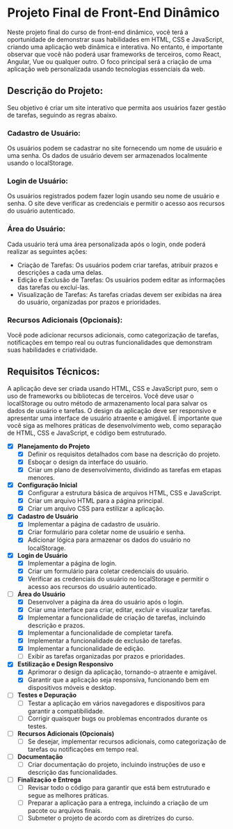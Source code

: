 # Projeto Final de Front-End Dinâmico

Neste projeto final do curso de front-end dinâmico, você terá a oportunidade de demonstrar suas habilidades em HTML, CSS e JavaScript, criando uma aplicação web dinâmica e interativa. No entanto, é importante observar que você não poderá usar frameworks de terceiros, como React, Angular, Vue ou qualquer outro. O foco principal será a criação de uma aplicação web personalizada usando tecnologias essenciais da web.

## Descrição do Projeto:

Seu objetivo é criar um site interativo que permita aos usuários fazer gestão de tarefas, seguindo as regras abaixo.

### Cadastro de Usuário:

Os usuários podem se cadastrar no site fornecendo um nome de usuário e uma senha. Os dados de usuário devem ser armazenados localmente usando o localStorage.

### Login de Usuário:

Os usuários registrados podem fazer login usando seu nome de usuário e senha. O site deve verificar as credenciais e permitir o acesso aos recursos do usuário autenticado.

### Área do Usuário:

Cada usuário terá uma área personalizada após o login, onde poderá realizar as seguintes ações:

- Criação de Tarefas: Os usuários podem criar tarefas, atribuir prazos e descrições a cada uma delas.
- Edição e Exclusão de Tarefas: Os usuários podem editar as informações das tarefas ou excluí-las.
- Visualização de Tarefas: As tarefas criadas devem ser exibidas na área do usuário, organizadas por prazos e prioridades.

### Recursos Adicionais (Opcionais):

Você pode adicionar recursos adicionais, como categorização de tarefas, notificações em tempo real ou outras funcionalidades que demonstram suas habilidades e criatividade.

## Requisitos Técnicos:

A aplicação deve ser criada usando HTML, CSS e JavaScript puro, sem o uso de frameworks ou bibliotecas de terceiros. Você deve usar o localStorage ou outro método de armazenamento local para salvar os dados de usuário e tarefas. O design da aplicação deve ser responsivo e apresentar uma interface de usuário atraente e amigável. É importante que você siga as melhores práticas de desenvolvimento web, como separação de HTML, CSS e JavaScript, e código bem estruturado.



- [x] **Planejamento do Projeto**
  - [x] Definir os requisitos detalhados com base na descrição do projeto.
  - [x] Esboçar o design da interface do usuário.
  - [x] Criar um plano de desenvolvimento, dividindo as tarefas em etapas menores.

- [x] **Configuração Inicial**
  - [x] Configurar a estrutura básica de arquivos HTML, CSS e JavaScript.
  - [x] Criar um arquivo HTML para a página principal.
  - [x] Criar um arquivo CSS para estilizar a aplicação.

- [x] **Cadastro de Usuário**
  - [x] Implementar a página de cadastro de usuário.
  - [x] Criar formulário para coletar nome de usuário e senha.
  - [x] Adicionar lógica para armazenar os dados do usuário no localStorage.

- [x] **Login de Usuário**
  - [x] Implementar a página de login.
  - [x] Criar um formulário para coletar credenciais do usuário.
  - [x] Verificar as credenciais do usuário no localStorage e permitir o acesso aos recursos do usuário autenticado.

- [ ] **Área do Usuário**
  - [x] Desenvolver a página da área do usuário após o login.
  - [x] Criar uma interface para criar, editar, excluir e visualizar tarefas.
  - [x] Implementar a funcionalidade de criação de tarefas, incluindo descrição e prazos.
  - [x] Implementar a funcionalidade de completar tarefa.
  - [x] Implementar a funcionalidade de exclusão de tarefas.
  - [x] Implementar a funcionalidade de edição.
  - [ ] Exibir as tarefas organizadas por prazos e prioridades.

- [x] **Estilização e Design Responsivo**
  - [x] Aprimorar o design da aplicação, tornando-o atraente e amigável.
  - [x] Garantir que a aplicação seja responsiva, funcionando bem em dispositivos móveis e desktop.

- [ ] **Testes e Depuração**
  - [ ] Testar a aplicação em vários navegadores e dispositivos para garantir a compatibilidade.
  - [ ] Corrigir quaisquer bugs ou problemas encontrados durante os testes.

- [ ] **Recursos Adicionais (Opcionais)**
  - [ ] Se desejar, implementar recursos adicionais, como categorização de tarefas ou notificações em tempo real.

- [ ] **Documentação**
  - [ ] Criar documentação do projeto, incluindo instruções de uso e descrição das funcionalidades.

- [ ] **Finalização e Entrega**
  - [ ] Revisar todo o código para garantir que está bem estruturado e segue as melhores práticas.
  - [ ] Preparar a aplicação para a entrega, incluindo a criação de um pacote ou arquivos finais.
  - [ ] Submeter o projeto de acordo com as diretrizes do curso.
